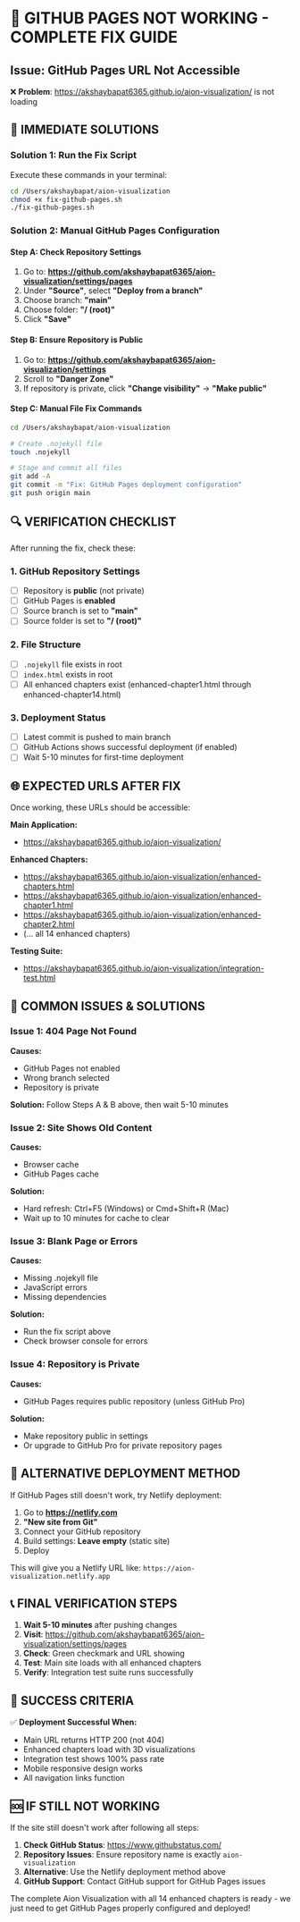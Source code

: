 # 🔧 GITHUB PAGES NOT WORKING - COMPLETE FIX GUIDE

## Issue: GitHub Pages URL Not Accessible
❌ **Problem**: https://akshaybapat6365.github.io/aion-visualization/ is not loading

## 🚀 IMMEDIATE SOLUTIONS

### Solution 1: Run the Fix Script
Execute these commands in your terminal:

```bash
cd /Users/akshaybapat/aion-visualization
chmod +x fix-github-pages.sh
./fix-github-pages.sh
```

### Solution 2: Manual GitHub Pages Configuration

#### Step A: Check Repository Settings
1. Go to: **https://github.com/akshaybapat6365/aion-visualization/settings/pages**
2. Under **"Source"**, select **"Deploy from a branch"**
3. Choose branch: **"main"**
4. Choose folder: **"/ (root)"**
5. Click **"Save"**

#### Step B: Ensure Repository is Public
1. Go to: **https://github.com/akshaybapat6365/aion-visualization/settings**
2. Scroll to **"Danger Zone"**
3. If repository is private, click **"Change visibility"** → **"Make public"**

#### Step C: Manual File Fix Commands
```bash
cd /Users/akshaybapat/aion-visualization

# Create .nojekyll file
touch .nojekyll

# Stage and commit all files
git add -A
git commit -m "Fix: GitHub Pages deployment configuration"
git push origin main
```

## 🔍 VERIFICATION CHECKLIST

After running the fix, check these:

### 1. GitHub Repository Settings
- [ ] Repository is **public** (not private)
- [ ] GitHub Pages is **enabled**
- [ ] Source branch is set to **"main"**
- [ ] Source folder is set to **"/ (root)"**

### 2. File Structure
- [ ] `.nojekyll` file exists in root
- [ ] `index.html` exists in root
- [ ] All enhanced chapters exist (enhanced-chapter1.html through enhanced-chapter14.html)

### 3. Deployment Status
- [ ] Latest commit is pushed to main branch
- [ ] GitHub Actions shows successful deployment (if enabled)
- [ ] Wait 5-10 minutes for first-time deployment

## 🌐 EXPECTED URLS AFTER FIX

Once working, these URLs should be accessible:

**Main Application:**
- https://akshaybapat6365.github.io/aion-visualization/

**Enhanced Chapters:**
- https://akshaybapat6365.github.io/aion-visualization/enhanced-chapters.html
- https://akshaybapat6365.github.io/aion-visualization/enhanced-chapter1.html
- https://akshaybapat6365.github.io/aion-visualization/enhanced-chapter2.html
- (... all 14 enhanced chapters)

**Testing Suite:**
- https://akshaybapat6365.github.io/aion-visualization/integration-test.html

## 🚨 COMMON ISSUES & SOLUTIONS

### Issue 1: 404 Page Not Found
**Causes:**
- GitHub Pages not enabled
- Wrong branch selected
- Repository is private

**Solution:**
Follow Steps A & B above, then wait 5-10 minutes

### Issue 2: Site Shows Old Content
**Causes:**
- Browser cache
- GitHub Pages cache

**Solution:**
- Hard refresh: Ctrl+F5 (Windows) or Cmd+Shift+R (Mac)
- Wait up to 10 minutes for cache to clear

### Issue 3: Blank Page or Errors
**Causes:**
- Missing .nojekyll file
- JavaScript errors
- Missing dependencies

**Solution:**
- Run the fix script above
- Check browser console for errors

### Issue 4: Repository is Private
**Causes:**
- GitHub Pages requires public repository (unless GitHub Pro)

**Solution:**
- Make repository public in settings
- Or upgrade to GitHub Pro for private repository pages

## 🔄 ALTERNATIVE DEPLOYMENT METHOD

If GitHub Pages still doesn't work, try Netlify deployment:

1. Go to **https://netlify.com**
2. **"New site from Git"**
3. Connect your GitHub repository
4. Build settings: **Leave empty** (static site)
5. Deploy

This will give you a Netlify URL like: `https://aion-visualization.netlify.app`

## 📞 FINAL VERIFICATION STEPS

1. **Wait 5-10 minutes** after pushing changes
2. **Visit**: https://github.com/akshaybapat6365/aion-visualization/settings/pages
3. **Check**: Green checkmark and URL showing
4. **Test**: Main site loads with all enhanced chapters
5. **Verify**: Integration test suite runs successfully

## 🎯 SUCCESS CRITERIA

✅ **Deployment Successful When:**
- Main URL returns HTTP 200 (not 404)
- Enhanced chapters load with 3D visualizations
- Integration test shows 100% pass rate
- Mobile responsive design works
- All navigation links function

## 🆘 IF STILL NOT WORKING

If the site still doesn't work after following all steps:

1. **Check GitHub Status**: https://www.githubstatus.com/
2. **Repository Issues**: Ensure repository name is exactly `aion-visualization`
3. **Alternative**: Use the Netlify deployment method above
4. **GitHub Support**: Contact GitHub support for GitHub Pages issues

The complete Aion Visualization with all 14 enhanced chapters is ready - we just need to get GitHub Pages properly configured and deployed!